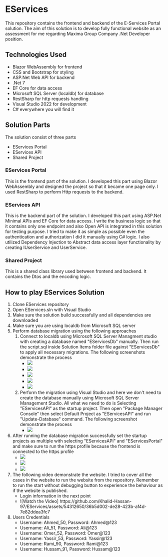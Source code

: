# EServices
This repository contains the frontend and backend of the E-Services Portal solution. The aim of this solution is to develop fully functional website as an assessment for me regarding Maxima Group Company .Net Developer position.

## Technologies Used
<ul>
  <li>Blazor WebAssembly for frontend</li>
  <li>CSS and Bootstrap for styling</li>
  <li>ASP.Net Web API for backend</li>
  <li>.Net 7</li>
  <li>EF Core for data access</li>
  <li>Microsoft SQL Server (localdb) for database</li>
  <li>RestSharp for http requests handling</li>
  <li>Visual Studio 2022 for development</li>
  <li>C# everywhere you will find it</li>
</ul>


## Solution Parts
The solution consist of three parts
<ul>
  <li>EServices Portal</li>
  <li>EServices API</li>
  <li>Shared Project</li>
</ul>

### EServices Portal
This is the frontend part of the solution. I developed this part using Blazor WebAssembly and designed the project so that it became one page only. I used RestSharp to perform Http requests to the backend.

### EServices API
This is the backend part of the solution. I developed this part using ASP.Net Minimal APIs and EF Core for data access. I write the business logic so that it contains only one endpoint and also Open API is integrated in this solution for testing purpose. I tried to make it as simple as possible even the authentication and authorization I did it manually using C# logic. I also utilized Dependency Injection to Abstract data access layer functionality by creating IUserService and UserService.

### Shared Project
This is a shared class library used between frontend and backend. It contains the Dtos and the encoding logic.

## How to play EServices Solution
<ol>
  <li>Clone EServices repository</li>
  <li>Open EServices.sln with Visual Studio</li>
  <li>Make sure the solution build successfully and all dependencies are downloaded</li>
  <li>Make sure you are using localdb from Microsoft SQL server</li>
  <li>
    Perform database migration using the following approaches
    <ol>
      <li>Connect to localdb using Microsoft SQL Server Managment studio with creating a database named "EServicesDb" manually. Then run the script.sql inside Solution Items folder file against "EServicesDb" to apply all necessary migrations. The following screenshots demonstrate the process
        <ul>
          <li><img src="https://github.com/Khalid-Hassan-97/EServices/assets/54312650/15cc7844-660b-4602-b817-15d23b504e27" /></li>
          <li><img src="https://github.com/Khalid-Hassan-97/EServices/assets/54312650/98ae527f-0aeb-4215-922f-963133298706" /></li>
          <li><img src="https://github.com/Khalid-Hassan-97/EServices/assets/54312650/1c839d0b-1e88-497e-9ce3-1642427afff4" /></li>
          <li><img src="https://github.com/Khalid-Hassan-97/EServices/assets/54312650/841bf95a-e749-4647-92ff-fe5aef2ceb9b" /></li>
          <li><img src="https://github.com/Khalid-Hassan-97/EServices/assets/54312650/6dc61af3-da84-4623-99df-e34af65b454f" /></li>
        </ul>
      </li>
      <li>Perform the migration using Visual Studio and here we don't need to create the database manually using Microsoft SQL Server Management Studio. All what we need to do is Selecting "EServicesAPI" as the startup project. Then open "Package Manager Console" then select Default Project as "EServicesAPI" and run "Update-Database" command. The following screenshot demonstrate the process
        <ul>
          <li><img src="https://github.com/Khalid-Hassan-97/EServices/assets/54312650/56f438fa-6f96-48a2-a37a-80c668d990bb" /></li>
        </ul>
      </li>
    </ol>
  </li>
  <li>After running the database migration successfully set the startup projects as multiple with selecting "EServicesAPI" and "EServicesPortal" and make sure to run the https profile because the frontend is connected to the https profile
    <ul>
      <li><img src="https://github.com/Khalid-Hassan-97/EServices/assets/54312650/600e6856-1c50-4f6f-9d50-3774043134e2" /></li>
      <li><img src="https://github.com/Khalid-Hassan-97/EServices/assets/54312650/7328ae42-4e6d-474d-9d3d-f13c14262a38)" /></li>
      <li><img src="https://github.com/Khalid-Hassan-97/EServices/assets/54312650/d1296290-333a-41e1-8784-72433f17e042" /></li>
    </ul>
  </li>
  <li>The following video demonstrate the website. I tried to cover all the cases in the website to run the website from the repository. Remember to run the start without debugging button to experience the behaviour as if the website is published.
    <ul>
      <li>Login information in the next point</li>
      <li>![Watch the Video] https://github.com/Khalid-Hassan-97/EServices/assets/54312650/36b5d002-de28-423b-af4d-7e82ddea3fc7</li>
    </ul>
  </li>
  <li>Users Credentials
    <ul>
      <li>Username: Ahmed_50, Password: Ahmed@123</li>
      <li>Username: Ali_51, Password: Ali@123</li>
      <li>Username: Omer_52, Password: Omer@123</li>
      <li>Username: Yassir_53, Password: Yassir@123</li>
      <li>Username: Rami_90, Password: Rami@123</li>
      <li>Username: Hussam_91, Password: Hussam@123</li>
    </ul>
  </li>
</ol>
